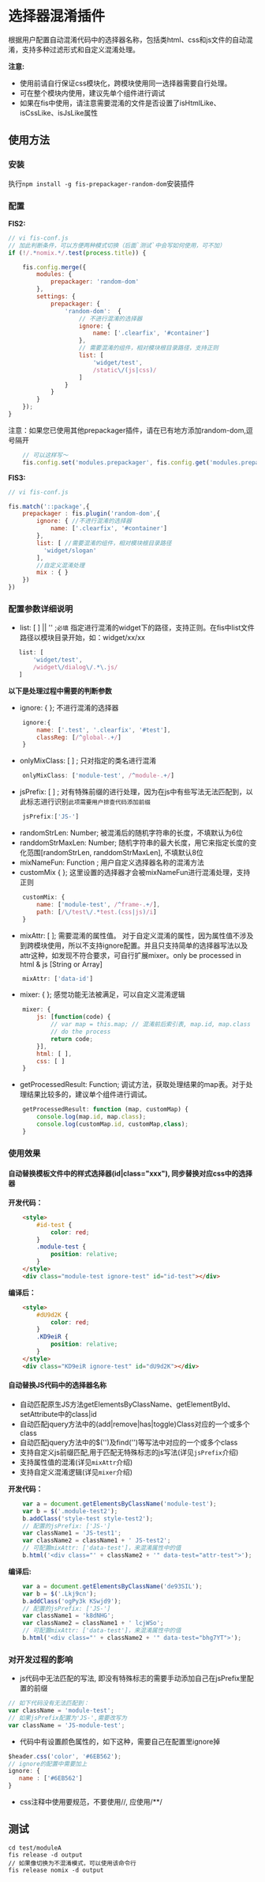 选择器混淆插件
==========================================

根据用户配置自动混淆代码中的选择器名称，包括类html、css和js文件的自动混淆，支持多种过滤形式和自定义混淆处理。

**注意:**
 - 使用前请自行保证css模块化，跨模块使用同一选择器需要自行处理。
 - 可在整个模块内使用，建议先单个组件进行调试
 - 如果在fis中使用，请注意需要混淆的文件是否设置了isHtmlLike、isCssLike、isJsLike属性

## 使用方法
### 安装
执行`npm install -g fis-prepackager-random-dom`安装插件

### 配置
**FIS2:**
```javascript
// vi fis-conf.js
// 加此判断条件，可以方便两种模式切换（后面`测试`中会写如何使用，可不加）
if (!/.*nomix.*/.test(process.title)) {

    fis.config.merge({
        modules: {
            prepackager: 'random-dom'
        },
        settings: {
            prepackager: {
                'random-dom':  {
                    // 不进行混淆的选择器
                    ignore: {
                        name: ['.clearfix', '#container']
                    },
                    // 需要混淆的组件，相对模块根目录路径，支持正则
                    list: [
                        'widget/test',
                        /static\/(js|css)/
                    ]
                }
            }
        }
    });
}
```

注意：如果您已使用其他prepackager插件，请在已有地方添加random-dom,逗号隔开
```javascript
    // 可以这样写～
    fis.config.set('modules.prepackager', fis.config.get('modules.prepackager') + ',random-dom');
```

**FIS3:**
```javascript
// vi fis-conf.js

fis.match('::package',{
    prepackager : fis.plugin('random-dom',{
        ignore: { //不进行混淆的选择器
            name: ['.clearfix', '#container']
        },
        list: [ //需要混淆的组件，相对模块根目录路径
          'widget/slogan'
        ],
        //自定义混淆处理
        mix : { }
    })
})
```

### 配置参数详细说明
 - list: [ ] || '' ;`必填` 指定进行混淆的widget下的路径，支持正则。在fis中list文件路径以模块目录开始，如：widget/xx/xx
 ```javascript
    list: [
        'widget/test',
        /widget\/dialog\/.*\.js/
    ]
```
**以下是处理过程中需要的判断参数**
 - ignore: { }; 不进行混淆的选择器
```javascript
    ignore:{
        name: ['.test', '.clearfix', '#test'],
        classReg: [/^global-.+/]
    }
```
 - onlyMixClass: [ ] ; 只对指定的类名进行混淆
```javascript
    onlyMixClass: ['module-test', /^module-.+/]
```
 - jsPrefix: [ ] ; 对有特殊前缀的进行处理，因为在js中有些写法无法匹配到，以此标志进行识别`此项需要用户排查代码添加前缀`
```javascript
    jsPrefix:['JS-']
```
 - randomStrLen: Number; 被混淆后的随机字符串的长度，不填默认为6位
 - randdomStrMaxLen: Number; 随机字符串的最大长度，用它来指定长度的变化范围[randomStrLen, randdomStrMaxLen], 不填默认8位
 - mixNameFun: Function ; 用户自定义选择器名称的混淆方法
 - customMix { }; 这里设置的选择器才会被mixNameFun进行混淆处理，支持正则
```javascript
    customMix: {
        name: ['module-test', /^frame-.+/],
        path: [/\/test\/.*test.(css|js)/i]
    }
```
 - mixAttr: [ ]; 需要混淆的属性值。 对于自定义混淆的属性，因为属性值不涉及到跨模块使用，所以不支持ignore配置。并且只支持简单的选择器写法以及attr这种，如发现不符合要求，可自行扩展mixer。only be processed in html & js [String or Array]
```javascript
    mixAttr: ['data-id']
```
 - mixer: { }; 感觉功能无法被满足，可以自定义混淆逻辑
```javascript
    mixer: {
        js: [function(code) {
            // var map = this.map; // 混淆前后索引表, map.id, map.class
            // do the process
            return code;
        }],
        html: [ ],
        css: [ ]
    }
```
 - getProcessedResult: Function; 调试方法，获取处理结果的map表。对于处理结果比较多的，建议单个组件进行调试。
```javascript
    getProcessedResult: function (map, customMap) {
        console.log(map.id, map.class);
        console.log(customMap.id, customMap,class);
    }
```

### 使用效果

#### 自动替换模板文件中的样式选择器(id|class="xxx"), 同步替换对应css中的选择器

**开发代码：**

```html
    <style>
        #id-test {
            color: red;
        }
        .module-test {
            position: relative;
        }
    </style>
    <div class="module-test ignore-test" id="id-test"></div>
```

**编译后：**
```html
    <style>
        #dU9d2K {
            color: red;
        }
        .KD9eiR {
            position: relative;
        }
    </style>
    <div class="KD9eiR ignore-test" id="dU9d2K"></div>
```

#### 自动替换JS代码中的选择器名称
 - 自动匹配原生JS方法getElementsByClassName、getElementById、setAttribute中的class|id
 - 自动匹配jquery方法中的(add|remove|has|toggle)Class对应的一个或多个class
 - 自动匹配jquery方法中的$('')及find('')等写法中对应的一个或多个class
 - 支持自定义js前缀匹配,用于匹配无特殊标志的js写法(详见`jsPrefix`介绍)
 - 支持属性值的混淆(详见`mixAttr`介绍)
 - 支持自定义混淆逻辑(详见`mixer`介绍)

**开发代码：**

```javascript
    var a = document.getElementsByClassName('module-test');
    var b = $('.module-test2');
    b.addClass('style-test style-test2');
    // 配置的jsPrefix: ['JS-']
    var className1 = 'JS-test1';
    var className2 = className1 + ' JS-test2';
    // 可配置mixAttr: ['data-test']，来混淆属性中的值
    b.html('<div class="' + className2 + '" data-test="attr-test">');
```

**编译后:**

```javascript
    var a = document.getElementsByClassName('de93SIL');
    var b = $('.Lkj9cn');
    b.addClass('ogPy3k KSwjd9');
    // 配置的jsPrefix: ['JS-']
    var className1 = 'k8dNHG';
    var className2 = className1 + ' lcjWSo';
    // 可配置mixAttr: ['data-test']，来混淆属性中的值
    b.html('<div class="' + className2 + '" data-test="bhg7YT">');
```

### 对开发过程的影响
 - js代码中无法匹配的写法, 即没有特殊标志的需要手动添加自己在jsPrefix里配置的前缀
 ```javascript
 // 如下代码没有无法匹配到：
 var className = 'module-test';
 // 如果jsPrefix配置为'JS-',需要改写为
 var className = 'JS-module-test';
 ```
 - 代码中有设置颜色属性的，如下这种，需要自己在配置里ignore掉
 ```javascript
 $header.css('color', '#6EB562');
 // ignore的配置中需要加上
ignore: {
    name : ['#6EB562']
}
 ```
 - css注释中使用要规范，不要使用//, 应使用/**/



## 测试

```
cd test/moduleA
fis release -d output
// 如果像切换为不混淆模式，可以使用该命令行
fis release nomix -d output
```
